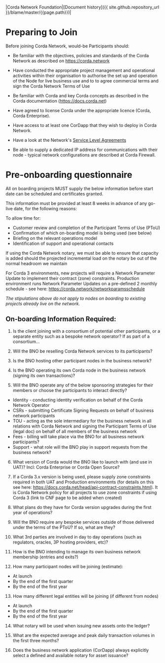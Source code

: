 |Corda Network Foundation|[Document history]({{ site.github.repository_url }}/blame/master/{{page.path}})|

Preparing to Join
=================

Before joining Corda Network, would-be Participants should:

* Be familiar with the objectives, policies and standards of the Corda Network as described on https://corda.network

* Have conducted the appropriate project management and operational activities within their organisation to authorise the set up and operation of the Node for live business use and to to agree commercial terms and sign the Corda Network Terms of Use

* Be familiar with Corda and key Corda concepts as described in the Corda documentation (https://docs.corda.net)

* Have agreed to license Corda under the appropriate licence (Corda, Corda Enterprise). 

* Have access to at least one CorDapp that they wish to deploy in Corda Network.

* Have a look at the Network's [Service Level Agreements](/participation/production-sla.html)

* Be able to supply a dedicated IP address for communications with their node - typical network configurations are described at Corda Firewall. 

Pre-onboarding questionnaire
============================

All on boarding projects MUST supply the below information before start date can be scheduled and certificates granted.

This information must be provided at least 8 weeks in advance of any go-live date, for the following reasons:

To allow time for:
* Customer review and completion of the Participant Terms of Use (PToU)
* Confirmation of which on-boarding model is being used (see below)
* Briefing on the relevant operations model
* Identification of support and operational contacts

If using the Corda Network notary, we must be able to ensure that capacity is added should the projected incremental load on the notary be out of the normal headroom we maintain

For Corda 3 environments, new projects will require a Network Parameter Update to implement their contract (zone) constraints. Production environment runs Network Parameter Updates on a pre-defined 2 monthly schedule - see here: https://corda.network/networkparamsschedule

*The stipulations above do not apply to nodes on boarding to existing projects already live on the network.*

On-boarding Information Required:
--------------------------------

1. Is the client joining with a consortium of potential other participants, or a separate entity such as a bespoke network operator? If as part of a consortium...

2. Will the BNO be reselling Corda Network services to its participants?

3. Is the BNO hosting other participant nodes in the business network?

4. Is the BNO operating its own Corda node in the business network (signing its own transactions)?

5. Will the BNO operate any of the below sponsoring strategies for their members or choose the participants to interact directly?
* Identity - conducting identity verification on behalf of the Corda Network Operator
* CSRs - submitting Certificate Signing Requests on behalf of business network participants
* TOU - acting as the sole intermediary for the business network in all relations with Corda Network and signing the Participant Terms of Use (legal doc) on behalf of all members of the business network
* Fees - billing will take place via the BNO for all business network participants?
* Support - what role will the BNO play in support requests from the business network?

6. What version of Corda would the BNO like to launch with (and use in UAT)? 
Incl: Corda Enterprise or Corda Open Source?

7. If a Corda 3.x version is being used, please supply zone constraints required in both UAT and Production environments (for details on this see here: https://docs.corda.net/head/api-contract-constraints.html). It is Corda Network policy for all projects to use zone constraints if using Corda 3 (link to CNF page to be added when created)

8. What plans do they have for Corda version upgrades during the first year of operations?

9. Will the BNO require any bespoke services outside of those delivered under the terms of the PToU? If so, what are they?

10. What 3rd parties are involved in day to day operations (such as regulators, oracles, 3P hosting providers, etc)?

11. How is the BNO intending to manage its own business network membership (entries and exits?)

12. How many participant nodes will be joining (estimate):
- At launch
- By the end of the first quarter 
- By the end of the first year 

13. How many different legal entities will be joining (if different from nodes)
- At launch
- By the end of the first quarter 
- By the end of the first year 

14. What notary will be used when issuing new assets onto the ledger?

15. What are the expected average and peak daily transaction volumes in the first three months?

16. Does the business network application (CorDapp) always explicitly select a defined and available notary for asset issuance?
